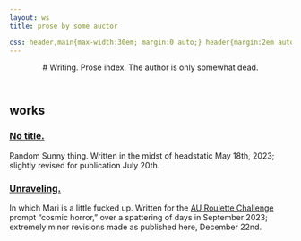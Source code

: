 ```yaml
---
layout: ws
title: prose by some auctor

css: header,main{max-width:30em; margin:0 auto;} header{margin:2em auto;} h1{font-size:2em; margin-bottom:-.5em;} main a{text-decoration-color:#bfbfbf;} h3 a{text-decoration-color:#dfdfdf;} main a:hover,main a:focus,main a:active{color:#bfbfbf; text-decoration-color:#efefef;} h3{margin-bottom:0; font-size:1.15em;} h3+p{margin-top:.15em;}
---
```

<header markdown="1">
# Writing.
Prose index. The author is only somewhat dead.
</header>
<main markdown="1">
<h2 class="x">works</h2>

### [No title.](no)
Random Sunny thing. Written in the midst of headstatic May&nbsp;18th, 2023; slightly revised for publication July&nbsp;20th.

### [Unraveling.](unraveling)
In which Mari is a little fucked up. Written for the [AU&nbsp;Roulette Challenge](https://astriiformes.tumblr.com/tagged/AUroulette2023/chrono) prompt “cosmic horror,” over a spattering of days in September 2023; extremely minor revisions made as published here, December&nbsp;22nd.
</main>